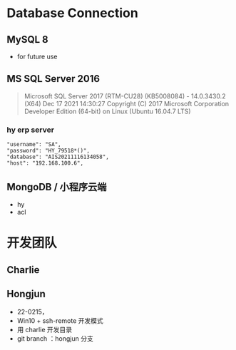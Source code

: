 
# Database Connection

## MySQL 8 
- for future use

## MS SQL Server 2016
> Microsoft SQL Server 2017 (RTM-CU28) (KB5008084) - 14.0.3430.2 (X64)
Dec 17 2021 14:30:27
Copyright (C) 2017 Microsoft Corporation
Developer Edition (64-bit) on Linux (Ubuntu 16.04.7 LTS)

### hy erp server
```
"username": "SA",
"password": "HY_79518*()",
"database": "AIS20211116134058",
"host": "192.168.100.6",
```
## MongoDB / 小程序云端
- hy
- acl        


# 开发团队
## Charlie

## Hongjun
+ 22-0215， 
+ Win10 + ssh-remote 开发模式
+ 用 charlie 开发目录
+ git branch ：hongjun 分支